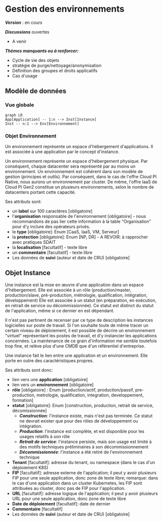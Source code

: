 # Gestion des environnements

**_Version_** : en cours

**_Discussions_** ouvertes
- A venir

**_Thèmes manquants ou à renforcer:_**
- Cycle de vie des objets
- stratégie de purge/nettoyage/anonymisation
- Définition des groupes et droits applicatifs
- Cas d'usage

## Modèle de données

### Vue globale

```mermaid
graph LR
App[Application] -- 1:n --> Inst[Instance]
Inst -- n:1 --> Env[Environnement]
```

### Objet Environnement

Un environnement représente un espace d'hébergement d'applications.
Il est associée à une application par le concept d'instance.

Un environnement représente un espace d'hébergement physique.
Par conséquent, chaque datacenter sera représenté par au moins un environnement.
Un environnement est cohérent dans son modèle de gestion (principes et outils).
Par conséquent, dans le cas de l'offre Cloud PI Native, nous aurons un environnement par cluster.
De même, l'offre IaaS de Cloud PI Gen2 constitue un plusieurs environnements, selon le nombre de datacenters portant cette capacité.

Ses attributs sont:
- un __label__ sur 100 caractères [obligatoire]
- l'__organisation__ responsable de l'environnement  [obligatoire] - nous recommandons de pas lier cette information à la table "Organisation" pour d'y inclure des opérateurs privés.
- le __type__ [obligatoire]: Enum [CaaS, IaaS, VM, Serveur]
- la __protection__ [obligatoire]: Enum [NP, DR] - A REVOIR: à rapprocher avec pratiques SDAIT
- la __localisation__ [facultatif] - texte libre
- un __commentaire__ [facultatif] - texte libre
- Les données de __suivi__ (auteur et date de CRU) [obligatoire]

## Objet Instance

Une instance est la mise en œuvre d'une application dans un espace d'hébergement.
Elle est associée à un rôle (production/master, production/slave, pré-production, métrologie, qualification, intégration, développement)
Elle est associée à un statut (en préparation, en exécution, en retrait de service ou décommissionnée).
Ce statut est distinct du statut de l'application, même si ce dernier en est dépendant.

Il n'est pas pertinent de recenser par ce type de description les instances logicielles sur poste de travail.
Si l'on souhaite toute de même tracer un certain niveau de déploiement, il est possible de décrire un environnement "virtuel" représentant les postes de travail, et d'y instancier les applications concernées.
La maintenance de ce grain d'information me semble toutefois trop fine, et relève plus d'une CMDB que d'un référentiel d'entreprise.

Une instance fait le lien entre une application et un environnement.
Elle porte en outre des caractéristiques propres.

Ses attributs sont donc:
- lien vers une __application__ [obligatoire]
- lien vers un __environnement__ [obligatoire]
- __rôle__ [obligatoire] : Enum [production/actif, production/passif, pre-production, metrologie, qualification, integration, developpement, formation]
- __statut__ [obligatoire]: Enum [construction, production, retrait de service, décomissionnée]
	- **_Construction_**: l'instance existe, mais n'est pas terminée. Ce statut ne devrait exister que pour des rôles de développement ou intégration.
	- **_Production_**: l'instance est complète, et est disponible pour les usages relatifs à son rôle
	- **_Retrait de service_**: l'instance persiste, mais son usage est limité à des motifs techniques préliminaires à son décommissionnement
	- **_Décommissionnée_**: l'instance a été retiré de l'environnement technique
- __Tenant__ [facultatif]: adresse du tenant, ou namespace (dans le cas d'un déploiement K8S)
- __FIP__ [facultatif]: adresse externe de l'application; il peut y avoir plusieurs FIP pour une seule application, donc zone de texte libre; remarque: dans le cas d'une application dans un cluster Kubernetes, les FIP sont attribuées au cluster, donc pas de FIP pour l'application.
- __URL__ [facultatif]: adresse logique de l'application; il peut y avoir plusieurs URL pour une seule application, donc zone de texte libre
- __Date de déploiement__ [facultatif]: date de dernier 
- __Commentaire__ [facultatif]
- Les données de __suivi__ (auteur et date de CRU) [obligatoire]
